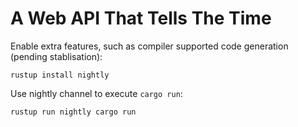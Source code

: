 # A Web API That Tells The Time

Enable extra features, such as compiler supported code generation (pending stablisation):

```
rustup install nightly
```

Use nightly channel to execute `cargo run`:

```
rustup run nightly cargo run
```
